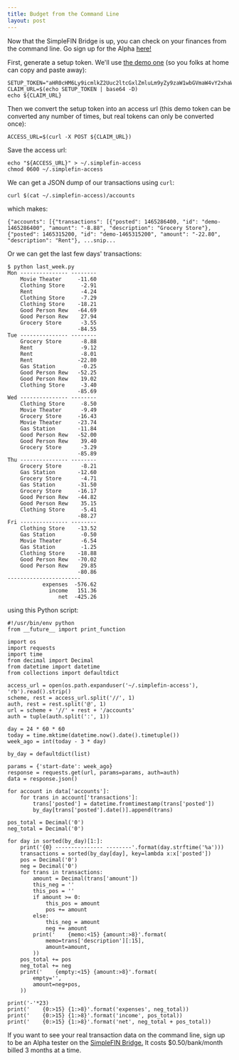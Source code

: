 ```yaml
---
title: Budget from the Command Line
layout: post
---
```


Now that the SimpleFIN Bridge is up, you can check on your finances from the command line.  Go sign up for the Alpha [here!](https://bridge.simplefin.org)

First, generate a setup token.  We'll use [the demo one](https://bridge.simplefin.org/info/developer) (so you folks at home can copy and paste away):

    SETUP_TOKEN="aHR0cHM6Ly9icmlkZ2Uuc2ltcGxlZmluLm9yZy9zaW1wbGVmaW4vY2xhaW0vZGVtbw=="
    CLAIM_URL=$(echo SETUP_TOKEN | base64 -D)
    echo ${CLAIM_URL}

Then we convert the setup token into an access url (this demo token can be converted any number of times, but real tokens can only be converted once):

    ACCESS_URL=$(curl -X POST ${CLAIM_URL})

Save the access url:

    echo "${ACCESS_URL}" > ~/.simplefin-access
    chmod 0600 ~/.simplefin-access

We can get a JSON dump of our transactions using `curl`:
    
    curl $(cat ~/.simplefin-access)/accounts

which makes:

    {"accounts": [{"transactions": [{"posted": 1465286400, "id": "demo-1465286400", "amount": "-8.88", "description": "Grocery Store"}, {"posted": 1465315200, "id": "demo-1465315200", "amount": "-22.80", "description": "Rent"}, ...snip...

Or we can get the last few days' transactions:

    $ python last_week.py
    Mon --------------- --------
        Movie Theater     -11.60
        Clothing Store     -2.91
        Rent               -4.24
        Clothing Store     -7.29
        Clothing Store    -18.21
        Good Person Rew   -64.69
        Good Person Rew    27.94
        Grocery Store      -3.55
                          -84.55
    Tue --------------- --------
        Grocery Store      -8.88
        Rent               -9.12
        Rent               -8.01
        Rent              -22.80
        Gas Station        -0.25
        Good Person Rew   -52.25
        Good Person Rew    19.02
        Clothing Store     -3.40
                          -85.69
    Wed --------------- --------
        Clothing Store     -8.50
        Movie Theater      -9.49
        Grocery Store     -16.43
        Movie Theater     -23.74
        Gas Station       -11.84
        Good Person Rew   -52.00
        Good Person Rew    39.40
        Grocery Store      -3.29
                          -85.89
    Thu --------------- --------
        Grocery Store      -8.21
        Gas Station       -12.60
        Grocery Store      -4.71
        Gas Station       -31.50
        Grocery Store     -16.17
        Good Person Rew   -44.82
        Good Person Rew    35.15
        Clothing Store     -5.41
                          -88.27
    Fri --------------- --------
        Clothing Store    -13.52
        Gas Station        -0.50
        Movie Theater      -6.54
        Gas Station        -1.25
        Clothing Store    -18.88
        Good Person Rew   -70.02
        Good Person Rew    29.85
                          -80.86
    -----------------------
               expenses  -576.62
                 income   151.36
                    net  -425.26


using this Python script:

    #!/usr/bin/env python
    from __future__ import print_function

    import os
    import requests
    import time
    from decimal import Decimal
    from datetime import datetime
    from collections import defaultdict

    access_url = open(os.path.expanduser('~/.simplefin-access'), 'rb').read().strip()
    scheme, rest = access_url.split('//', 1)
    auth, rest = rest.split('@', 1)
    url = scheme + '//' + rest + '/accounts'
    auth = tuple(auth.split(':', 1))

    day = 24 * 60 * 60
    today = time.mktime(datetime.now().date().timetuple())
    week_ago = int(today - 3 * day)

    by_day = defaultdict(list)

    params = {'start-date': week_ago}
    response = requests.get(url, params=params, auth=auth)
    data = response.json()

    for account in data['accounts']:
        for trans in account['transactions']:
            trans['posted'] = datetime.fromtimestamp(trans['posted'])
            by_day[trans['posted'].date()].append(trans)

    pos_total = Decimal('0')
    neg_total = Decimal('0')

    for day in sorted(by_day)[1:]:
        print('{0} --------------- --------'.format(day.strftime('%a')))
        transactions = sorted(by_day[day], key=lambda x:x['posted'])
        pos = Decimal('0')
        neg = Decimal('0')
        for trans in transactions:
            amount = Decimal(trans['amount'])
            this_neg = ''
            this_pos = ''
            if amount >= 0:
                this_pos = amount
                pos += amount
            else:
                this_neg = amount
                neg += amount
            print('    {memo:<15} {amount:>8}'.format(
                memo=trans['description'][:15],
                amount=amount,
            ))
        pos_total += pos
        neg_total += neg
        print('    {empty:<15} {amount:>8}'.format(
            empty='',
            amount=neg+pos,
        ))

    print('-'*23)
    print('    {0:>15} {1:>8}'.format('expenses', neg_total))
    print('    {0:>15} {1:>8}'.format('income', pos_total))
    print('    {0:>15} {1:>8}'.format('net', neg_total + pos_total))


If you want to see your real transaction data on the command line, sign up to be an Alpha tester on the [SimpleFIN Bridge.](https://bridge.simplefin.org)  It costs $0.50/bank/month billed 3 months at a time.

